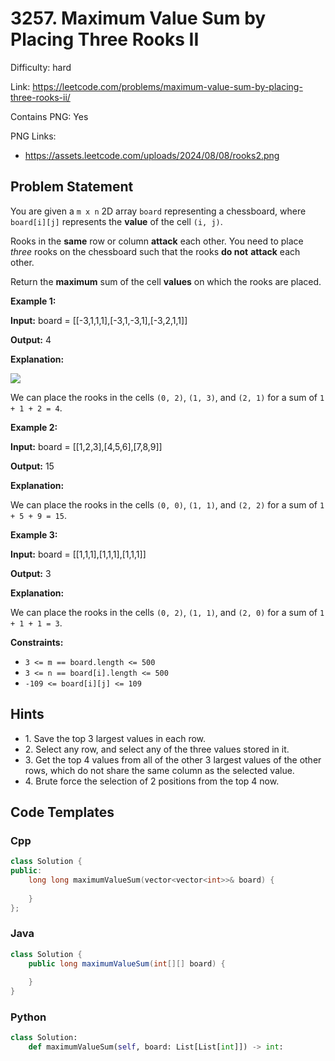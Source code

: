 # 3257. Maximum Value Sum by Placing Three Rooks II

Difficulty: hard

Link: https://leetcode.com/problems/maximum-value-sum-by-placing-three-rooks-ii/

Contains PNG: Yes

PNG Links:
- https://assets.leetcode.com/uploads/2024/08/08/rooks2.png

## Problem Statement

You are given a `m x n` 2D array `board` representing a chessboard, where `board[i][j]` represents the **value** of the cell `(i, j)`.

Rooks in the **same** row or column **attack** each other. You need to place *three* rooks on the chessboard such that the rooks **do not** **attack** each other.

Return the **maximum** sum of the cell **values** on which the rooks are placed.

**Example 1:**

**Input:** board \= \[\[\-3,1,1,1],\[\-3,1,\-3,1],\[\-3,2,1,1]]

**Output:** 4

**Explanation:**

![](https://assets.leetcode.com/uploads/2024/08/08/rooks2.png)

We can place the rooks in the cells `(0, 2)`, `(1, 3)`, and `(2, 1)` for a sum of `1 + 1 + 2 = 4`.

**Example 2:**

**Input:** board \= \[\[1,2,3],\[4,5,6],\[7,8,9]]

**Output:** 15

**Explanation:**

We can place the rooks in the cells `(0, 0)`, `(1, 1)`, and `(2, 2)` for a sum of `1 + 5 + 9 = 15`.

**Example 3:**

**Input:** board \= \[\[1,1,1],\[1,1,1],\[1,1,1]]

**Output:** 3

**Explanation:**

We can place the rooks in the cells `(0, 2)`, `(1, 1)`, and `(2, 0)` for a sum of `1 + 1 + 1 = 3`.

**Constraints:**

* `3 <= m == board.length <= 500`
* `3 <= n == board[i].length <= 500`
* `-109 <= board[i][j] <= 109`

## Hints

- 1\. Save the top 3 largest values in each row.
- 2\. Select any row, and select any of the three values stored in it.
- 3\. Get the top 4 values from all of the other 3 largest values of the other rows, which do not share the same column as the selected value.
- 4\. Brute force the selection of 2 positions from the top 4 now.

## Code Templates

### Cpp
```cpp
class Solution {
public:
    long long maximumValueSum(vector<vector<int>>& board) {
        
    }
};
```

### Java
```java
class Solution {
    public long maximumValueSum(int[][] board) {
        
    }
}
```

### Python
```python
class Solution:
    def maximumValueSum(self, board: List[List[int]]) -> int:
        
```

